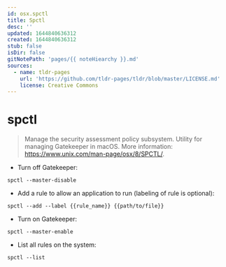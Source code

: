```yaml
---
id: osx.spctl
title: Spctl
desc: ''
updated: 1644840636312
created: 1644840636312
stub: false
isDir: false
gitNotePath: 'pages/{{ noteHiearchy }}.md'
sources:
  - name: tldr-pages
    url: 'https://github.com/tldr-pages/tldr/blob/master/LICENSE.md'
    license: Creative Commons
---
```

# spctl

> Manage the security assessment policy subsystem.
> Utility for managing Gatekeeper in macOS.
> More information: <https://www.unix.com/man-page/osx/8/SPCTL/>.

- Turn off Gatekeeper:

`spctl --master-disable`

- Add a rule to allow an application to run (labeling of rule is optional):

`spctl --add --label {{rule_name}} {{path/to/file}}`

- Turn on Gatekeeper:

`spctl --master-enable`

- List all rules on the system:

`spctl --list`

